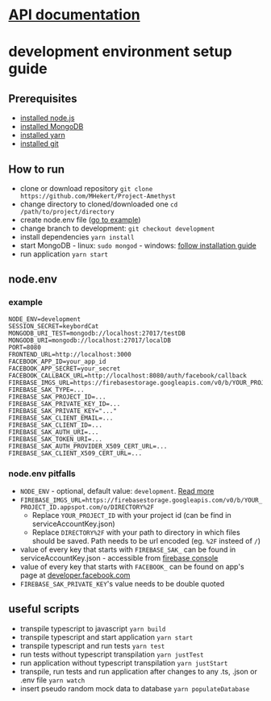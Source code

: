 # [API documentation](https://app.swaggerhub.com/apis/MHekert/Amethyst/0.1.0)

# development environment setup guide

## Prerequisites

-   [installed node.js](https://nodejs.org/en/download/)
-   [installed MongoDB](https://docs.mongodb.com/manual/installation/)
-   [installed yarn](https://yarnpkg.com/lang/en/docs/install/)
-   [installed git](https://git-scm.com/download)

## How to run

-   clone or download repository
    `git clone https://github.com/MHekert/Project-Amethyst`
-   change directory to cloned/downloaded one
    `cd /path/to/project/directory`
-   create node.env file ([go to example](#nodeenv))
-   change branch to development:
    `git checkout development`
-   install dependencies
    `yarn install`
-   start MongoDB - linux: `sudo mongod` - windows: [follow installation guide](https://docs.mongodb.com/manual/tutorial/install-mongodb-on-windows/)
-   run application
    `yarn start`

## node.env

### example

```
NODE_ENV=development
SESSION_SECRET=keybordCat
MONGODB_URI_TEST=mongodb://localhost:27017/testDB
MONGODB_URI=mongodb://localhost:27017/localDB
PORT=8080
FRONTEND_URL=http://localhost:3000
FACEBOOK_APP_ID=your_app_id
FACEBOOK_APP_SECRET=your_secret
FACEBOOK_CALLBACK_URL=http://localhost:8080/auth/facebook/callback
FIREBASE_IMGS_URL=https://firebasestorage.googleapis.com/v0/b/YOUR_PROJECT_ID.appspot.com/o/DIRECTORY%2F
FIREBASE_SAK_TYPE=...
FIREBASE_SAK_PROJECT_ID=...
FIREBASE_SAK_PRIVATE_KEY_ID=...
FIREBASE_SAK_PRIVATE_KEY="..."
FIREBASE_SAK_CLIENT_EMAIL=...
FIREBASE_SAK_CLIENT_ID=...
FIREBASE_SAK_AUTH_URI=...
FIREBASE_SAK_TOKEN_URI=...
FIREBASE_SAK_AUTH_PROVIDER_X509_CERT_URL=...
FIREBASE_SAK_CLIENT_X509_CERT_URL=...
```

### node.env pitfalls

-   `NODE_ENV` - optional, default value: `development`. [Read more](http://expressjs.com/en/advanced/best-practice-performance.html#set-node_env-to-production)
-   `FIREBASE_IMGS_URL=https://firebasestorage.googleapis.com/v0/b/YOUR_PROJECT_ID.appspot.com/o/DIRECTORY%2F`
    -   Replace `YOUR_PROJECT_ID` with your project id (can be find in serviceAccountKey.json)
    -   Replace `DIRECTORY%2F` with your path to directory in which files should be saved. Path needs to be url encoded (eg. `%2F` insteed of `/`)
-   value of every key that starts with `FIREBASE_SAK_` can be found in serviceAccountKey.json - accessible from [firebase console](https://console.firebase.google.com)
-   value of every key that starts with `FACEBOOK_` can be found on app's page at [developer.facebook.com](https://developers.facebook.com)
-   `FIREBASE_SAK_PRIVATE_KEY`'s value needs to be double quoted

## useful scripts

-   transpile typescript to javascript
    `yarn build`
-   transpile typescript and start application
    `yarn start`
-   transpile typescript and run tests
    `yarn test`
-   run tests without typescript transpilation
    `yarn justTest`
-   run application without typescript transpilation
    `yarn justStart`
-   transpile, run tests and run application after changes to any .ts, .json or .env file
    `yarn watch`
-   insert pseudo random mock data to database
    `yarn populateDatabase`
